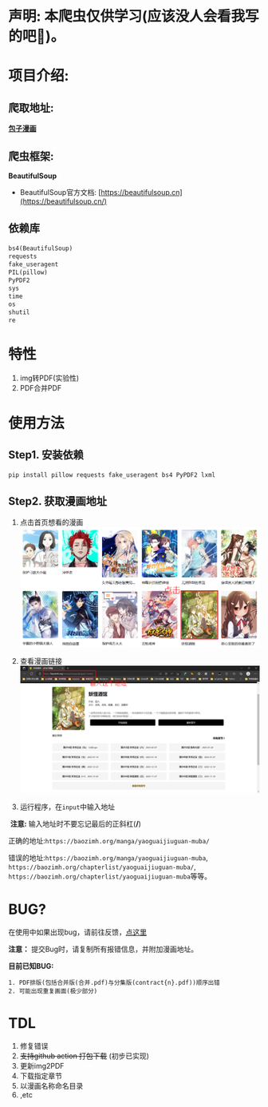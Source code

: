 # 声明: 本爬虫仅供学习(应该没人会看我写的吧:rofl:)。

# 项目介绍:

## 爬取地址:

**[包子漫画](https://baozimh.org)**

## 爬虫框架:

**BeautifulSoup**

- BeautifulSoup官方文档: [https://beautifulsoup.cn](https://beautifulsoup.cn/)

## 依赖库

```shell
bs4(BeautifulSoup)
requests
fake_useragent
PIL(pillow)
PyPDF2
sys
time
os
shutil
re
```

# 特性

1. img转PDF(实验性)
2. PDF合并PDF

# 使用方法

## Step1. 安装依赖

```shell
pip install pillow requests fake_useragent bs4 PyPDF2 lxml
```

## Step2. 获取漫画地址

1. 点击首页想看的漫画![](./assets/helper1.png)

2. 查看漫画链接![](./assets/helper2.png)

3. 运行程序，在`input`中输入地址

​	**注意:** 输入地址时不要忘记最后的正斜杠(**/**) 

​	正确的地址:`https://baozimh.org/manga/yaoguaijiuguan-muba/`

​	错误的地址:`https://baozimh.org/manga/yaoguaijiuguan-muba`, `https://baozimh.org/chapterlist/yaoguaijiuguan-muba/`, `https://baozimh.org/chapterlist/yaoguaijiuguan-muba`等等。

# BUG?

在使用中如果出现bug，请前往反馈，[点这里](https://github.com/LemonFan-maker/Comic_Spider/issues)

**注意：** 提交Bug时，请复制所有报错信息，并附加漫画地址。

**目前已知BUG:**

	1. PDF排版(包括合并版(合并.pdf)与分集版(contract{n}.pdf))顺序出错
	2. 可能出现重复画面(极少部分)
	

# TDL

1. 修复错误
2. ~~支持github action 打包下载~~ (初步已实现)
3. 更新img2PDF
4. 下载指定章节
5. 以漫画名称命名目录
6. ,etc

